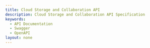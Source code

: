 ```yaml
---
title: Cloud Storage and Collaboration API
description: Cloud Storage and Collaboration API Specification
keywords: 
  - API Documentation
  - Swagger
  - OpenAPI
layout: none
--- 
```


<include src="/cloud-storage/index.yml" scrollYOffset={64} align="left"
  generateCodeSamples="languages: [
                                   {lang: 'curl'},
                                   {lang: 'JavaScript'}
                                  ]" />

